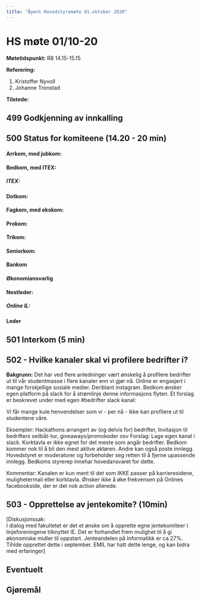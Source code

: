 ```yaml
---
title: "Åpent Hovedstyremøte 01.oktober 2020"
---
```


# HS møte 01/10-20  

**Møtetidspunkt:** R8 14.15-15.15  

**Referering:**  

1. Kristoffer Nyvoll  
2. Johanne Tronstad  

**Tilstede:**


## 499 Godkjenning av innkalling

## 500 Status for komiteene (14.20 - 20 min)

#### Arrkom, med jubkom:   

#### Bedkom, med ITEX:

##### ITEX: 

#### Dotkom:

#### Fagkom, med ekskom:
 
#### Prokom: 

#### Trikom:

#### Seniorkom:

#### Bankom

#### Økonomiansvarlig  

#### Nestleder:

##### Online IL:  

#### Leder  

## 501 Interkom (5 min)

## 502 - Hvilke kanaler skal vi profilere bedrifter i?

**Bakgrunn:** Det har ved flere anledninger vært ønskelig å profilere bedrifter ut til vår studentmasse i flere kanaler enn vi gjør nå. Online er engasjert i mange forskjellige sosiale medier. Deriblant instagram. Bedkom ønsker egen platform på slack for å strømlinje denne informasjons flyten. Et forslag er beskrevet under med egen #bedrifter slack kanal:

Vi får mange kule henvendelser som vi - per nå - ikke kan profilere ut til studentene våre.

Eksempler: Hackathons arrangert av (og delvis for) bedrifter, Invitasjon til bedrifters seilbåt-tur, giveaways/promokoder osv
Forslag: Lage egen kanal i slack. Korktavla er ikke egnet for det meste som angår bedrifter. Bedkom kommer nok til å bli den mest aktive aktøren. Andre kan også poste innlegg. Hovedstyret er moderatorer og forbeholder seg retten til å fjerne upassende innlegg. Bedkoms styrerep innehar hovedansvaret for dette. 

Kommentar: Kanalen er kun ment til det som IKKE passer på karrieresidene, mulighetermail eller korktavla. Ønsker ikke å øke frekvensen på Onlines facebookside, der er det nok action allerede. 

## 503 - Opprettelse av jentekomite? (10min)
[Diskusjonssak:  
I dialog med fakultetet er det et ønske om å opprette egne jentekomiteer i linjeforeningene tilknyttet IE. Det er forhandlet frem mulighet til å gi økonomiske midler til oppstart. Jenteandelen på Informatikk er ca 27%. Tihlde opprettet dette i september. EMIL har hatt dette lenge, og kan bidra med erfaringer]


## Eventuelt

## Gjøremål